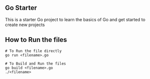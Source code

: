 ## Go Starter

This is a starter Go project to learn the basics of Go and get started to create new projects

## How to Run the files

```plaintext
# To Run the file directly
go run <filename>.go

# To Build and Run the files
go build <filename>.go
./<filename>
```
